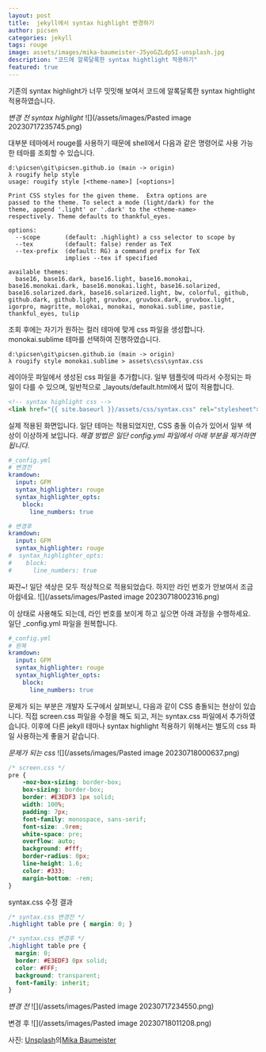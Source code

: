 ```yaml
---
layout: post
title:  jekyll에서 syntax highlight 변경하기
author: picsen
categories: jekyll
tags: rouge
image: assets/images/mika-baumeister-J5yoGZLdpSI-unsplash.jpg
description: "코드에 알록달록한 syntax hightlight 적용하기"
featured: true
---
```


기존의 syntax highlight가 너무 밋밋해 보여서
코드에 알록달록한 syntax hightlight 적용하였습니다.

*변경 전 syntax highlight*
![](/assets/images/Pasted image 20230717235745.png)



대부분 테마에서 rouge를 사용하기 때문에 shell에서 다음과 같은 명령어로 사용 가능한 테마를 조회할 수 있습니다. 

```shell
d:\picsen\git\picsen.github.io (main -> origin)
λ rougify help style
usage: rougify style [<theme-name>] [<options>]

Print CSS styles for the given theme.  Extra options are
passed to the theme. To select a mode (light/dark) for the
theme, append '.light' or '.dark' to the <theme-name>
respectively. Theme defaults to thankful_eyes.

options:
  --scope       (default: .highlight) a css selector to scope by
  --tex         (default: false) render as TeX
  --tex-prefix  (default: RG) a command prefix for TeX
                implies --tex if specified

available themes:
  base16, base16.dark, base16.light, base16.monokai, base16.monokai.dark, base16.monokai.light, base16.solarized, base16.solarized.dark, base16.solarized.light, bw, colorful, github, github.dark, github.light, gruvbox, gruvbox.dark, gruvbox.light, igorpro, magritte, molokai, monokai, monokai.sublime, pastie, thankful_eyes, tulip
```

조회 후에는 자기가 원하는 컬러 테마에 맞게 css 파일을 생성합니다.
monokai.sublime 테마를 선택하여 진행하였습니다.
```shell
d:\picsen\git\picsen.github.io (main -> origin)
λ rougify style monokai.sublime > assets\css\syntax.css
```

레이아웃 파일에서 생성된 css 파일을 추가합니다.
일부 템플릿에 따라서 수정되는 파일이 다를 수 있으며,
일반적으로 \_layouts/default.html에서 많이 적용합니다.

```html
<!-- syntax highlight css -->
<link href="{{ site.baseurl }}/assets/css/syntax.css" rel="stylesheet">
```

실제 적용된 화면입니다.
일단 테마는 적용되었지만, CSS 충돌 이슈가 있어서 일부 색상이 이상하게 보입니다.
*해결 방법은 일단 _config.yml 파일에서 아래 부분을 제거하면 됩니다._*

```yml
#_config.yml
# 변경전
kramdown:
  input: GFM
  syntax_highlighter: rouge
  syntax_highlighter_opts:
    block:
      line_numbers: true

# 변경후
kramdown:
  input: GFM
  syntax_highlighter: rouge
#  syntax_highlighter_opts:
#    block:
#      line_numbers: true
```


짜잔~! 일단 색상은 모두 적상적으로 적용되었습다.
하지만 라인 번호가 안보여서 조금 아쉽네요.
![](/assets/images/Pasted image 20230718002316.png)

이 상태로 사용해도 되는데, 라인 번호를 보이게 하고 싶으면 아래 과정을 수행하세요.
일단 \_config.yml 파일을 원복합니다.
```yml
#_config.yml
# 원복
kramdown:
  input: GFM
  syntax_highlighter: rouge
  syntax_highlighter_opts:
    block:
      line_numbers: true
```

문제가 되는 부분은 개발자 도구에서 살펴보니, 다음과 같이 CSS 충돌되는 현상이 있습니다.
직접 screen.css 파일을 수정을 해도 되고,  저는 syntax.css 파일에서 추가하였습니다.
이후에 다른 jekyll 테마나 syntax highlight 적용하기 위해서는 별도의 css 파일 사용하는게 좋을거 같습니다.

*문제가 되는 css*
![](/assets/images/Pasted image 20230718000637.png)


```css
/* screen.css */
pre {
    -moz-box-sizing: border-box;
    box-sizing: border-box;
    border: #E3EDF3 1px solid;
    width: 100%;
    padding: 7px;
    font-family: monospace, sans-serif;
    font-size: .9rem;
    white-space: pre;
    overflow: auto;
    background: #fff;
    border-radius: 0px;
    line-height: 1.6;
    color: #333;
    margin-bottom: -rem;
}
```

syntax.css 수정 결과
```css
/* syntax.css 변경전 */
.highlight table pre { margin: 0; }

/* syntax.css 변경후 */
.highlight table pre {
  margin: 0;
  border: #E3EDF3 0px solid;
  color: #FFF;
  background: transparent;
  font-family: inherit;
}
```


*변경 전*
![](/assets/images/Pasted image 20230717234550.png)

변경 후
![](/assets/images/Pasted image 20230718011208.png)


사진: <a href="https://unsplash.com/ko/%EC%82%AC%EC%A7%84/J5yoGZLdpSI?utm_source=unsplash&utm_medium=referral&utm_content=creditCopyText">Unsplash</a>의<a href="https://unsplash.com/@mbaumi?utm_source=unsplash&utm_medium=referral&utm_content=creditCopyText">Mika Baumeister</a>
